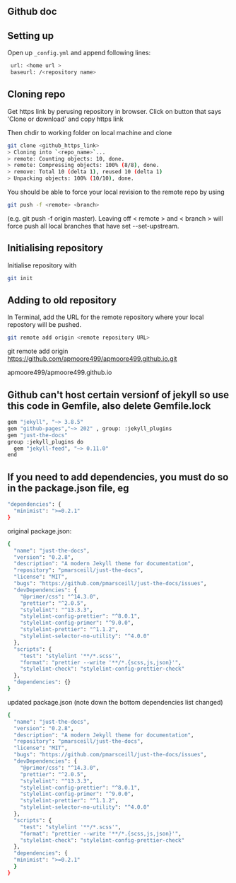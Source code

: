 ## Github doc


## Setting up

Open up ```_config.yml``` and append following lines:

```sh
 url: <home url >
 baseurl: /<repository name>
```

## Cloning repo

Get https link by perusing repository in browser. Click on button that says 'Clone or download' and copy https link

Then chdir to working folder on local machine and clone
```sh
git clone <github_https_link>
> Cloning into `<repo_name>`...
> remote: Counting objects: 10, done.
> remote: Compressing objects: 100% (8/8), done.
> remove: Total 10 (delta 1), reused 10 (delta 1)
> Unpacking objects: 100% (10/10), done.
```


You should be able to force your local revision to the remote repo by using

```sh
git push -f <remote> <branch>
```

(e.g. git push -f origin master). Leaving off < remote > and < branch > will force push all local branches that have set --set-upstream.


## Initialising repository

Initialise repository with


```sh
git init
```

## Adding to old repository

In Terminal, add the URL for the remote repository where your local repostory will be pushed.

```sh
git remote add origin <remote repository URL>
```

git remote add origin https://github.com/apmoore499/apmoore499.github.io.git



apmoore499/apmoore499.github.io



## Github can't host certain versionf of jekyll so use this code in Gemfile, also delete Gemfile.lock


```sh
gem "jekyll", "~> 3.8.5"
gem "github-pages","~> 202" , group: :jekyll_plugins
gem "just-the-docs"
group :jekyll_plugins do
  gem "jekyll-feed", "~> 0.11.0"
end
```

## If you need to add dependencies, you must do so in the package.json file, eg


```sh
"dependencies": {
  "minimist": ">=0.2.1"
}
```

original package.json:

```sh
{
  "name": "just-the-docs",
  "version": "0.2.8",
  "description": "A modern Jekyll theme for documentation",
  "repository": "pmarsceill/just-the-docs",
  "license": "MIT",
  "bugs": "https://github.com/pmarsceill/just-the-docs/issues",
  "devDependencies": {
    "@primer/css": "^14.3.0",
    "prettier": "^2.0.5",
    "stylelint": "^13.3.3",
    "stylelint-config-prettier": "^8.0.1",
    "stylelint-config-primer": "^9.0.0",
    "stylelint-prettier": "^1.1.2",
    "stylelint-selector-no-utility": "^4.0.0"
  },
  "scripts": {
    "test": "stylelint '**/*.scss'",
    "format": "prettier --write '**/*.{scss,js,json}'",
    "stylelint-check": "stylelint-config-prettier-check"
  },
  "dependencies": {} 
}


```

updated package.json (note down the bottom dependencies list changed)

```sh
{
  "name": "just-the-docs",
  "version": "0.2.8",
  "description": "A modern Jekyll theme for documentation",
  "repository": "pmarsceill/just-the-docs",
  "license": "MIT",
  "bugs": "https://github.com/pmarsceill/just-the-docs/issues",
  "devDependencies": {
    "@primer/css": "^14.3.0",
    "prettier": "^2.0.5",
    "stylelint": "^13.3.3",
    "stylelint-config-prettier": "^8.0.1",
    "stylelint-config-primer": "^9.0.0",
    "stylelint-prettier": "^1.1.2",
    "stylelint-selector-no-utility": "^4.0.0"
  },
  "scripts": {
    "test": "stylelint '**/*.scss'",
    "format": "prettier --write '**/*.{scss,js,json}'",
    "stylelint-check": "stylelint-config-prettier-check"
  },
  "dependencies": {
  "minimist": ">=0.2.1"
  } 
}


```
